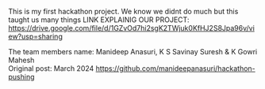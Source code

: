 This is my first hackathon project. We know we didnt do much but this taught us many things
LINK EXPLAINIG OUR PROJECT:
https://drive.google.com/file/d/1GZvOd7hi2sgK2TWjuk0KfHJ2S8Jpa96v/view?usp=sharing



The team members name: Manideep Anasuri, K S Savinay Suresh & K Gowri Mahesh<br>
Original post: March 2024
https://github.com/manideepanasuri/hackathon-pushing
